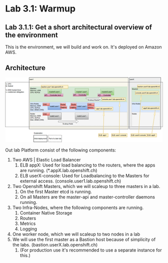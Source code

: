 Lab 3.1: Warmup 
============

Lab 3.1.1: Get a short architectural overview of the environment
-------------
This is the environment, we will build and work on. It's deployed on Amazon AWS.

## Architecture
![Lab Openshift cluster overview](311_ops-techlab.png)

Out lab Platform consist of the following components:
1. Two AWS | Elastic Load Balancer
    1. ELB appX: Used for load balancing to the routers, where the apps are running. (*.appX.lab.openshift.ch)
    1. ELB userX-console: Used for Loadbalancing to the Masters for external access. (console.user1.lab.openshift.ch)
1. Two Openshift Masters, which we will scaleup to three masters in a lab.
    1. On the first Master etcd is running.
    1. On all Masters are the master-api and master-controller daemons running.
1. Two Infra-Nodes, where the following components are running.
    1. Container Native Storage
    1. Routers
    1. Metrics
    1. Logging
1. One worker node, which we will scaleup to two nodes in a lab
1. We will use the first master as a Bastion host because of simplicity of the labs. (bastion.userX.lab.openshift.ch)
    1. (For production use it's recommended to use a separate instance for this.)

